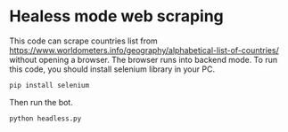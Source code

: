 # Healess mode web scraping

This code can scrape countries list from https://www.worldometers.info/geography/alphabetical-list-of-countries/ without opening a browser.
The browser runs into backend mode.
To run this code, you should install selenium library in your PC.
```bash
pip install selenium
```
Then run the bot.
```bash
python headless.py
```
